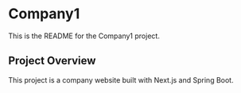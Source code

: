 # Company1

This is the README for the Company1 project.

## Project Overview
This project is a company website built with Next.js and Spring Boot.